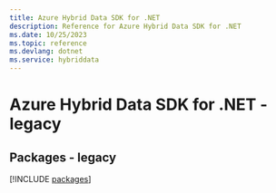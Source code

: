 ```yaml
---
title: Azure Hybrid Data SDK for .NET
description: Reference for Azure Hybrid Data SDK for .NET
ms.date: 10/25/2023
ms.topic: reference
ms.devlang: dotnet
ms.service: hybriddata
---
```

# Azure Hybrid Data SDK for .NET - legacy
## Packages - legacy
[!INCLUDE [packages](hybrid-data-index.md)]